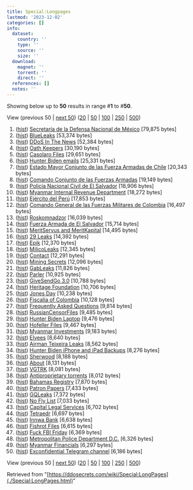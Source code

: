 ```yaml
---
title: Special:Longpages
lastmod: '2023-12-02'
categories: []
info:
  dataset:
    country: ''
    type: ''
    source: ''
    size: ''
  download:
    magnet: ''
    torrent: ''
    direct: ''
  references: []
  notes: ''
---
```




Showing below up to **50** results in range #**1** to #**50**.

View (previous 50 | [next
50](../index.php%3Ftitle=Special:LongPages&limit=50&offset=50.html "Next 50 results"))
([20](../index.php%3Ftitle=Special:LongPages&limit=20&offset=0.html "Show 20 results per page")
|
[50](../index.php%3Ftitle=Special:LongPages&limit=50&offset=0.html "Show 50 results per page")
|
[100](../index.php%3Ftitle=Special:LongPages&limit=100&offset=0.html "Show 100 results per page")
|
[250](../index.php%3Ftitle=Special:LongPages&limit=250&offset=0.html "Show 250 results per page")
|
[500](../index.php%3Ftitle=Special:LongPages&limit=500&offset=0.html "Show 500 results per page"))

1. ([hist](../index.php%3Ftitle=Secretaría_de_la_Defensa_Nacional_de_México&action=history.html "Secretaría de la Defensa Nacional de México"))
‎[Secretaría de la Defensa Nacional de
México](Secretaría_de_la_Defensa_Nacional_de_México.html "Secretaría de la Defensa Nacional de México")
‎[79,875 bytes]
2. ([hist](../index.php%3Ftitle=BlueLeaks&action=history.html "BlueLeaks"))
‎[BlueLeaks](BlueLeaks.html "BlueLeaks") ‎[53,374 bytes]
3. ([hist](../index.php%3Ftitle=DDoS_In_The_News&action=history.html "DDoS In The News"))
‎[DDoS In The News](DDoS_In_The_News.html "DDoS In The News")
‎[52,384 bytes]
4. ([hist](../index.php%3Ftitle=Oath_Keepers&action=history.html "Oath Keepers"))
‎[Oath Keepers](Oath_Keepers.html "Oath Keepers") ‎[30,190 bytes]
5. ([hist](../index.php%3Ftitle=Casolaro_Files&action=history.html "Casolaro Files"))
‎[Casolaro Files](Casolaro_Files.html "Casolaro Files") ‎[29,651
bytes]
6. ([hist](../index.php%3Ftitle=Hunter_Biden_emails&action=history.html "Hunter Biden emails"))
‎[Hunter Biden
emails](Hunter_Biden_emails.html "Hunter Biden emails") ‎[25,331
bytes]
7. ([hist](../index.php%3Ftitle=Estado_Mayor_Conjunto_de_las_Fuerza_Armadas_de_Chile&action=history.html "Estado Mayor Conjunto de las Fuerza Armadas de Chile"))
‎[Estado Mayor Conjunto de las Fuerza Armadas de
Chile](Estado_Mayor_Conjunto_de_las_Fuerza_Armadas_de_Chile.html "Estado Mayor Conjunto de las Fuerza Armadas de Chile")
‎[20,343 bytes]
8. ([hist](../index.php%3Ftitle=Comando_Conjunto_de_las_Fuerzas_Armadas&action=history.html "Comando Conjunto de las Fuerzas Armadas"))
‎[Comando Conjunto de las Fuerzas
Armadas](Comando_Conjunto_de_las_Fuerzas_Armadas.html "Comando Conjunto de las Fuerzas Armadas")
‎[19,149 bytes]
9. ([hist](../index.php%3Ftitle=Policía_Nacional_Civil_de_El_Salvador&action=history.html "Policía Nacional Civil de El Salvador"))
‎[Policía Nacional Civil de El
Salvador](Policía_Nacional_Civil_de_El_Salvador.html "Policía Nacional Civil de El Salvador")
‎[18,906 bytes]
10. ([hist](../index.php%3Ftitle=Myanmar_Internal_Revenue_Department&action=history.html "Myanmar Internal Revenue Department"))
‎[Myanmar Internal Revenue
Department](Myanmar_Internal_Revenue_Department.html "Myanmar Internal Revenue Department")
‎[18,272 bytes]
11. ([hist](../index.php%3Ftitle=Ejército_del_Perú&action=history.html "Ejército del Perú"))
‎[Ejército del Perú](Ejército_del_Perú.html "Ejército del Perú")
‎[17,853 bytes]
12. ([hist](../index.php%3Ftitle=Comando_General_de_las_Fuerzas_Militares_de_Colombia&action=history.html "Comando General de las Fuerzas Militares de Colombia"))
‎[Comando General de las Fuerzas Militares de
Colombia](Comando_General_de_las_Fuerzas_Militares_de_Colombia.html "Comando General de las Fuerzas Militares de Colombia")
‎[16,497 bytes]
13. ([hist](../index.php%3Ftitle=Roskomnadzor&action=history.html "Roskomnadzor"))
‎[Roskomnadzor](Roskomnadzor.html "Roskomnadzor") ‎[16,039 bytes]
14. ([hist](../index.php%3Ftitle=Fuerza_Armada_de_El_Salvador&action=history.html "Fuerza Armada de El Salvador"))
‎[Fuerza Armada de El
Salvador](Fuerza_Armada_de_El_Salvador.html "Fuerza Armada de El Salvador")
‎[15,714 bytes]
15. ([hist](../index.php%3Ftitle=MeritServus_and_MeritKapital&action=history.html "MeritServus and MeritKapital"))
‎[MeritServus and
MeritKapital](MeritServus_and_MeritKapital.html "MeritServus and MeritKapital")
‎[14,495 bytes]
16. ([hist](../index.php%3Ftitle=29_Leaks&action=history.html "29 Leaks"))
‎[29 Leaks](29_Leaks.html "29 Leaks") ‎[14,392 bytes]
17. ([hist](../index.php%3Ftitle=Epik&action=history.html "Epik"))
‎[Epik](Epik.html "Epik") ‎[12,370 bytes]
18. ([hist](../index.php%3Ftitle=MilicoLeaks&action=history.html "MilicoLeaks"))
‎[MilicoLeaks](MilicoLeaks.html "MilicoLeaks") ‎[12,345 bytes]
19. ([hist](../index.php%3Ftitle=Contact&action=history.html "Contact"))
‎[Contact](Contact.html "Contact") ‎[12,291 bytes]
20. ([hist](../index.php%3Ftitle=Mining_Secrets&action=history.html "Mining Secrets"))
‎[Mining Secrets](Mining_Secrets.html "Mining Secrets") ‎[12,096
bytes]
21. ([hist](../index.php%3Ftitle=GabLeaks&action=history.html "GabLeaks"))
‎[GabLeaks](GabLeaks.html "GabLeaks") ‎[11,826 bytes]
22. ([hist](../index.php%3Ftitle=Parler&action=history.html "Parler"))
‎[Parler](Parler.html "Parler") ‎[10,925 bytes]
23. ([hist](../index.php%3Ftitle=GiveSendGo_3.0&action=history.html "GiveSendGo 3.0"))
‎[GiveSendGo 3.0](GiveSendGo_3.0.html "GiveSendGo 3.0") ‎[10,788
bytes]
24. ([hist](../index.php%3Ftitle=Heritage_Foundation&action=history.html "Heritage Foundation"))
‎[Heritage
Foundation](Heritage_Foundation.html "Heritage Foundation") ‎[10,706
bytes]
25. ([hist](../index.php%3Ftitle=Jones_Day&action=history.html "Jones Day"))
‎[Jones Day](Jones_Day.html "Jones Day") ‎[10,238 bytes]
26. ([hist](../index.php%3Ftitle=Fiscalia_of_Colombia&action=history.html "Fiscalia of Colombia"))
‎[Fiscalia of
Colombia](Fiscalia_of_Colombia.html "Fiscalia of Colombia") ‎[10,128
bytes]
27. ([hist](../index.php%3Ftitle=Frequently_Asked_Questions&action=history.html "Frequently Asked Questions"))
‎[Frequently Asked
Questions](Frequently_Asked_Questions.html "Frequently Asked Questions")
‎[9,814 bytes]
28. ([hist](../index.php%3Ftitle=RussianCensorFiles&action=history.html "RussianCensorFiles"))
‎[RussianCensorFiles](RussianCensorFiles.html "RussianCensorFiles")
‎[9,485 bytes]
29. ([hist](../index.php%3Ftitle=Hunter_Biden_Laptop&action=history.html "Hunter Biden Laptop"))
‎[Hunter Biden
Laptop](Hunter_Biden_Laptop.html "Hunter Biden Laptop") ‎[9,476
bytes]
30. ([hist](../index.php%3Ftitle=Hofeller_Files&action=history.html "Hofeller Files"))
‎[Hofeller Files](Hofeller_Files.html "Hofeller Files") ‎[9,467
bytes]
31. ([hist](../index.php%3Ftitle=Myanmar_Investments&action=history.html "Myanmar Investments"))
‎[Myanmar
Investments](Myanmar_Investments.html "Myanmar Investments") ‎[9,183
bytes]
32. ([hist](../index.php%3Ftitle=Elvees&action=history.html "Elvees"))
‎[Elvees](Elvees.html "Elvees") ‎[8,640 bytes]
33. ([hist](../index.php%3Ftitle=Airman_Teixeira_Leaks&action=history.html "Airman Teixeira Leaks"))
‎[Airman Teixeira
Leaks](Airman_Teixeira_Leaks.html "Airman Teixeira Leaks") ‎[8,562
bytes]
34. ([hist](../index.php%3Ftitle=Hunter_Biden_iPhone_and_iPad_Backups&action=history.html "Hunter Biden iPhone and iPad Backups"))
‎[Hunter Biden iPhone and iPad
Backups](Hunter_Biden_iPhone_and_iPad_Backups.html "Hunter Biden iPhone and iPad Backups")
‎[8,276 bytes]
35. ([hist](../index.php%3Ftitle=Sherwood&action=history.html "Sherwood"))
‎[Sherwood](Sherwood.html "Sherwood") ‎[8,188 bytes]
36. ([hist](../index.php%3Ftitle=About&action=history.html "About"))
‎[About](About.html "About") ‎[8,131 bytes]
37. ([hist](../index.php%3Ftitle=VGTRK&action=history.html "VGTRK"))
‎[VGTRK](VGTRK.html "VGTRK") ‎[8,081 bytes]
38. ([hist](../index.php%3Ftitle=Antiproprietary_torrents&action=history.html "Antiproprietary torrents"))
‎[Antiproprietary
torrents](Antiproprietary_torrents.html "Antiproprietary torrents")
‎[8,012 bytes]
39. ([hist](../index.php%3Ftitle=Bahamas_Registry&action=history.html "Bahamas Registry"))
‎[Bahamas Registry](Bahamas_Registry.html "Bahamas Registry") ‎[7,870
bytes]
40. ([hist](../index.php%3Ftitle=Patron_Papers&action=history.html "Patron Papers"))
‎[Patron Papers](Patron_Papers.html "Patron Papers") ‎[7,433 bytes]
41. ([hist](../index.php%3Ftitle=GQLeaks&action=history.html "GQLeaks"))
‎[GQLeaks](GQLeaks.html "GQLeaks") ‎[7,372 bytes]
42. ([hist](../index.php%3Ftitle=No_Fly_List&action=history.html "No Fly List"))
‎[No Fly List](No_Fly_List.html "No Fly List") ‎[7,033 bytes]
43. ([hist](../index.php%3Ftitle=Capital_Legal_Services&action=history.html "Capital Legal Services"))
‎[Capital Legal
Services](Capital_Legal_Services.html "Capital Legal Services")
‎[6,702 bytes]
44. ([hist](../index.php%3Ftitle=Tetraedr&action=history.html "Tetraedr"))
‎[Tetraedr](Tetraedr.html "Tetraedr") ‎[6,697 bytes]
45. ([hist](../index.php%3Ftitle=Innwa_Bank&action=history.html "Innwa Bank"))
‎[Innwa Bank](Innwa_Bank.html "Innwa Bank") ‎[6,638 bytes]
46. ([hist](../index.php%3Ftitle=Fishrot_Files&action=history.html "Fishrot Files"))
‎[Fishrot Files](Fishrot_Files.html "Fishrot Files") ‎[6,615 bytes]
47. ([hist](../index.php%3Ftitle=Fuck_FBI_Friday&action=history.html "Fuck FBI Friday"))
‎[Fuck FBI Friday](Fuck_FBI_Friday.html "Fuck FBI Friday") ‎[6,369
bytes]
48. ([hist](../index.php%3Ftitle=Metropolitan_Police_Department_D.C.&action=history.html "Metropolitan Police Department D.C."))
‎[Metropolitan Police Department
D.C.](Metropolitan_Police_Department_D.C..html "Metropolitan Police Department D.C.")
‎[6,326 bytes]
49. ([hist](../index.php%3Ftitle=Myanmar_Financials&action=history.html "Myanmar Financials"))
‎[Myanmar Financials](Myanmar_Financials.html "Myanmar Financials")
‎[6,297 bytes]
50. ([hist](../index.php%3Ftitle=Exconfidential_Telegram_channel&action=history.html "Exconfidential Telegram channel"))
‎[Exconfidential Telegram
channel](Exconfidential_Telegram_channel.html "Exconfidential Telegram channel")
‎[6,186 bytes]

View (previous 50 | [next
50](../index.php%3Ftitle=Special:LongPages&limit=50&offset=50.html "Next 50 results"))
([20](../index.php%3Ftitle=Special:LongPages&limit=20&offset=0.html "Show 20 results per page")
|
[50](../index.php%3Ftitle=Special:LongPages&limit=50&offset=0.html "Show 50 results per page")
|
[100](../index.php%3Ftitle=Special:LongPages&limit=100&offset=0.html "Show 100 results per page")
|
[250](../index.php%3Ftitle=Special:LongPages&limit=250&offset=0.html "Show 250 results per page")
|
[500](../index.php%3Ftitle=Special:LongPages&limit=500&offset=0.html "Show 500 results per page"))

Retrieved from
"[https://ddosecrets.com/wiki/Special:LongPages](./Special:LongPages.html)"

